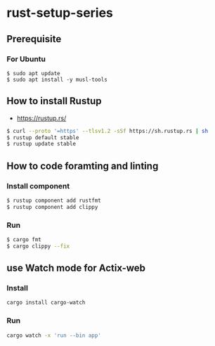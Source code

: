 # rust-setup-series

## Prerequisite

### For Ubuntu

```
$ sudo apt update
$ sudo apt install -y musl-tools
```

## How to install Rustup

- <https://rustup.rs/>

```bash
$ curl --proto '=https' --tlsv1.2 -sSf https://sh.rustup.rs | sh
$ rustup default stable
$ rustup update stable
```
## How to code foramting and linting

### Install component

```bash
$ rustup component add rustfmt
$ rustup component add clippy
```
### Run

```bash
$ cargo fmt
$ cargo clippy --fix
```

## use Watch mode for Actix-web

### Install

```bash
cargo install cargo-watch
```

### Run

```bash
cargo watch -x 'run --bin app'
```
